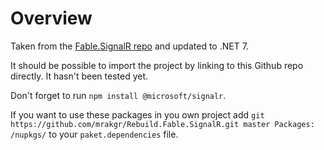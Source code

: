 # Overview

Taken from the [Fable.SignalR repo](https://github.com/Shmew/Fable.SignalR) and updated to .NET 7.

It should be possible to import the project by linking to this Github repo directly. It hasn't been tested yet.

Don't forget to run `npm install @microsoft/signalr`.

If you want to use these packages in you own project add `git https://github.com/mrakgr/Rebuild.Fable.SignalR.git master Packages: /nupkgs/` to your `paket.dependencies` file.